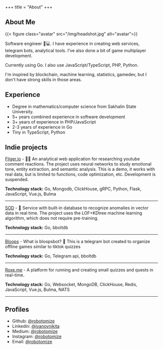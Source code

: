 +++
title = "About"
+++

## About Me

{{< figure class="avatar" src="/img/headshot.jpg" alt="avatar">}}

Software engineer 🧑💻. I have experience in creating web services, telegram bots, analytical tools. I've also done a bit of game multiplayer development. 

Currently using Go. I also use JavaScript/TypeScript, PHP, Python. 

I'm inspired by blockchain, machine learning, statistics, gamedev, but I don't have strong skills in those areas.

## Experience
* Degree in mathematics/computer science from Sakhalin State University.
* 5+ years combined experience in software development
* 3+ years of experience in PHP/JavaScript
* 2-3 years of experience in Go
* Tiny in TypeScript, Python

## Indie projects   

[Fliger.io](/fliger) - 🐱‍🚀 An analytical web application for researching youtube comment reactions. The project uses neural networks to study emotional tone, entity extraction, and semantic analysis. This is a demo, it works with real data, but is limited to functions, code optimization, etc. Development is suspended.

**Technology stack:** Go, Mongodb, ClickHouse, gRPC, Python, Flask, JavaScript, Vue.js, Bulma

---

[SOD](https://github.com/robotomize/sod) - 🥷 Service with built-in database to recognize anomalies in vector data in real time. The project uses the LOF+KDtree machine learning algorithm, which does not require pre-training.

**Technology stack:** Go, bboltdb

---

[Bloops](/bloops) - What is bloopsbot? 🤖 This is a telegram bot created to organize offline games similar to tiktok quizzes


**Technology stack:** Go, Telegram api, bboltdb

---

[Roxe.me](/roxeme) - A platform for running and creating small quizzes and quests in real-time.


**Technology stack:** Go, Websocket, MongoDB, ClickHouse, Redis, JavaScript, Vue.js, Bulma, NATS

---

## Profiles
* Github: [@robotomize](https://github.com/robotomize)
* Linkedin: [@ivanovnikita](https://linkedin.com/in/ivanovnikita)  
* Medium: [@robotomize](https://medium.com/@robotomize)
* Instagram: [@robotomize](https://www.instagram.com/robotomize/)
* Email: [@robotomize](mailto:robotomize@gmail.com)